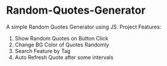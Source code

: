 # Random-Quotes-Generator
A simple Random Quotes Generator using JS.
Project Features:
  1. Show Random Quotes on Button Click
  2. Change BG Color of Quotes Randomly
  3. Search Feature by Tag
  4. Auto Refresh Quote after some intervals

